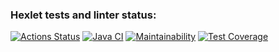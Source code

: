 ### Hexlet tests and linter status:
[![Actions Status](https://github.com/DaniilDeFacto/java-project-72/actions/workflows/hexlet-check.yml/badge.svg)](https://github.com/DaniilDeFacto/java-project-72/actions)
[![Java CI](https://github.com/DaniilDeFacto/java-project-72/actions/workflows/main.yml/badge.svg)](https://github.com/DaniilDeFacto/java-project-72/actions/workflows/main.yml)
[![Maintainability](https://api.codeclimate.com/v1/badges/8caedc6bf5dd827c6fb3/maintainability)](https://codeclimate.com/github/DaniilDeFacto/java-project-72/maintainability)
[![Test Coverage](https://api.codeclimate.com/v1/badges/8caedc6bf5dd827c6fb3/test_coverage)](https://codeclimate.com/github/DaniilDeFacto/java-project-72/test_coverage)